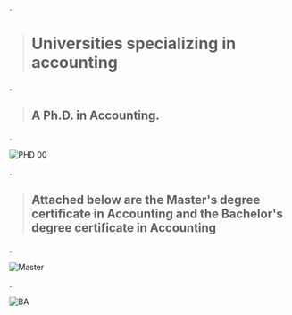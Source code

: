 
.


> # Universities specializing in accounting



.

> ##  A Ph.D. in Accounting.

.

![PHD 00](https://github.com/nancyalaswad90/nancyalaswad90/assets/36210723/7e9ffe67-70bd-455b-ab42-7ef5eb8892f6)


.


> ## Attached below are the Master's degree certificate in Accounting and the Bachelor's degree certificate in Accounting


.

![Master](https://github.com/nancyalaswad90/nancyalaswad90/assets/36210723/1b6b7dcb-3865-4a9a-be91-ec3ff9bd4a73)



.


![BA](https://github.com/nancyalaswad90/nancyalaswad90/assets/36210723/fb813c06-1f27-4995-9f22-6e707b73a954)
